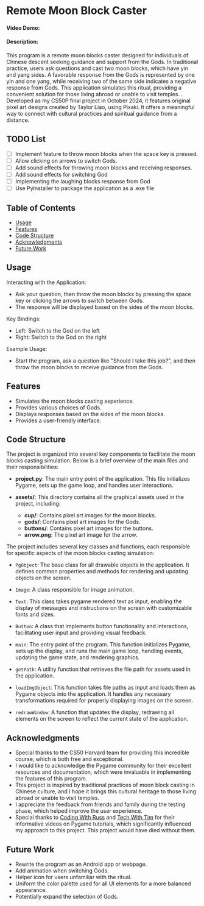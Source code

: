 <!-- omit in toc -->
# Remote Moon Block Caster
<!-- omit in toc -->
#### Video Demo:  <URL HERE>
<!-- omit in toc -->
#### Description:
This program is a remote moon blocks caster designed for individuals of Chinese descent seeking guidance and support from the Gods. In traditional practice, users ask questions and cast two moon blocks, which have yin and yang sides. A favorable response from the Gods is represented by one yin and one yang, while receiving two of the same side indicates a negative response from Gods. This application simulates this ritual, providing a convenient solution for those living abroad or unable to visit temples. . Developed as my CS50P final project in October 2024, it features original pixel art designs created by Taylor Liao, using Pixaki. It offers a meaningful way to connect with cultural practices and spiritual guidance from a distance.

<!-- omit in toc -->
## TODO List
- [ ] Implement feature to throw moon blocks when the space key is pressed.
- [ ] Allow clicking on arrows to switch Gods.
- [ ] Add sound effects for throwing moon blocks and receiving responses.
- [ ] Add sound effects for switching God
- [ ] Implementing the laughing blocks response from God
- [ ] Use PyInstaller to package the application as a .exe file

<!-- omit in toc -->
## Table of Contents
- [Usage](#usage)
- [Features](#features)
- [Code Structure](#code-structure)
- [Acknowledgments](#acknowledgments)
- [Future Work](#future-work)

## Usage
Interacting with the Application:
-  Ask your question, then throw the moon blocks by pressing the space key or clicking the arrows to switch between Gods.
- The response will be displayed based on the sides of the moon blocks.

Key Bindings:
- Left: Switch to the God on the left
- Right: Switch to the God on the right

Example Usage:
- Start the program, ask a question like "Should I take this job?", and then throw the moon blocks to receive guidance from the Gods.

## Features
- Simulates the moon blocks casting experience.
- Provides various choices of Gods.
- Displays responses based on the sides of the moon blocks.
- Provides a user-friendly interface.

## Code Structure
The project is organized into several key components to facilitate the moon blocks casting simulation. Below is a brief overview of the main files and their responsibilities:

- **project.py**: The main entry point of the application. This file initializes Pygame, sets up the game loop, and handles user interactions.

- **assets/**: This directory contains all the graphical assets used in the project, including:
  - **cup/**: Contains pixel art images for the moon blocks.
  - **gods/**: Contains pixel art images for the Gods.
  - **buttons/**: Contains pixel art images for the buttons.
  - **arrow.png**: The pixel art image for the arrow.


The project includes several key classes and functions, each responsible for specific aspects of the moon blocks casting simulation:

- ``PgObject``: The base class for all drawable objects in the application. It defines common properties and methods for rendering and updating objects on the screen.

- ``Image``: A class responsible for image animation.

- ``Text``: This class takes pygame rendered text as input, enabling the display of messages and instructions on the screen with customizable fonts and sizes.

- ``Button``: A class that implements button functionality and interactions, facilitating user input and providing visual feedback.

- ``main``: The entry point of the program. This function initializes Pygame, sets up the display, and runs the main game loop, handling events, updating the game state, and rendering graphics.

- ``getPath``: A utility function that retrieves the file path for assets used in the application.

- ``loadImgObject``: This function takes file paths as input and loads them as Pygame objects into the application. It handles any necessary transformations required for properly displaying images on the screen.

- ``redrawWindow``: A function that updates the display, redrawing all elements on the screen to reflect the current state of the application.


## Acknowledgments
- Special thanks to the CS50 Harvard team for providing this incredible course, which is both free and exceptional.
- I would like to acknowledge the Pygame community for their excellent resources and documentation, which were invaluable in implementing the features of this program.
- This project is inspired by traditional practices of moon block casting in Chinese culture, and I hope it brings this cultural heritage to those living abroad or unable to visit temples.
- I appreciate the feedback from friends and family during the testing phase, which helped improve the user experience.
- Special thanks to [Coding With Russ](https://www.youtube.com/watch?v=G8MYGDf_9ho&t=889s) and [Tech With Tim](https://www.youtube.com/watch?v=i6xMBig-pP4&list=PLzMcBGfZo4-lp3jAExUCewBfMx3UZFkh5) for their informative videos on Pygame tutorials, which significantly influenced my approach to this project. This project would have died without them.


## Future Work
- Rewrite the program as an Android app or webpage.
- Add animation when switching Gods.
- Helper icon for users unfamiliar with the ritual.
- Uniform the color palette used for all UI elements for a more balanced appearance.
- Potentially expand the selection of Gods.

